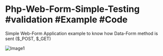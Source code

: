 # Php-Web-Form-Simple-Testing #validation #Example #Code
Simple Web-Form Application example to know how Data-Form method is sent ($_POST, $_GET)


![Image1](https://github.com/BillyVector117/Php-Web-Form-Simple-Testing-/blob/main/Screenshot_2.png)
